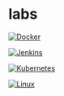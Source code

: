 # labs

[![Docker](https://img.shields.io/badge/Docker-2496ED?logo=docker&logoColor=fff)](#)

[![Jenkins](https://img.shields.io/badge/Jenkins-D24939?logo=jenkins&logoColor=white)](#)

[![Kubernetes](https://img.shields.io/badge/Kubernetes-326CE5?logo=kubernetes&logoColor=fff)](#)

[![Linux](https://img.shields.io/badge/Linux-FCC624?logo=linux&logoColor=black)](#)
